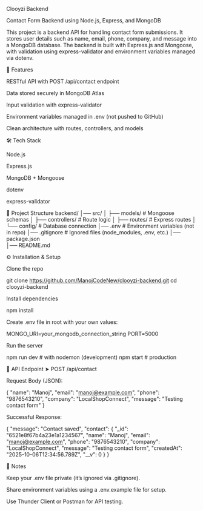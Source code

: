 Clooyzi Backend

Contact Form Backend using Node.js, Express, and MongoDB

This project is a backend API for handling contact form submissions. It stores user details such as name, email, phone, company, and message into a MongoDB database.
The backend is built with Express.js and Mongoose, with validation using express-validator and environment variables managed via dotenv.

🚀 Features

RESTful API with POST /api/contact endpoint

Data stored securely in MongoDB Atlas

Input validation with express-validator

Environment variables managed in .env (not pushed to GitHub)

Clean architecture with routes, controllers, and models

🛠️ Tech Stack

Node.js

Express.js

MongoDB + Mongoose

dotenv

express-validator

📂 Project Structure
backend/
│── src/
│   ├── models/        # Mongoose schemas
│   ├── controllers/   # Route logic
│   ├── routes/        # Express routes
│   └── config/        # Database connection
│── .env               # Environment variables (not in repo)
│── .gitignore         # Ignored files (node_modules, .env, etc.)
│── package.json       
│── README.md          

⚙️ Installation & Setup

Clone the repo

git clone https://github.com/ManojCodeNew/clooyzi-backend.git
cd clooyzi-backend


Install dependencies

npm install


Create .env file in root with your own values:

MONGO_URI=your_mongodb_connection_string
PORT=5000


Run the server

npm run dev   # with nodemon (development)
npm start     # production

📮 API Endpoint
➤ POST /api/contact

Request Body (JSON):

{
  "name": "Manoj",
  "email": "manoj@example.com",
  "phone": "9876543210",
  "company": "LocalShopConnect",
  "message": "Testing contact form"
}


Successful Response:

{
  "message": "Contact saved",
  "contact": {
    "_id": "6521e8f67b4a23e1a1234567",
    "name": "Manoj",
    "email": "manoj@example.com",
    "phone": "9876543210",
    "company": "LocalShopConnect",
    "message": "Testing contact form",
    "createdAt": "2025-10-06T12:34:56.789Z",
    "__v": 0
  }
}

📝 Notes

Keep your .env file private (it’s ignored via .gitignore).

Share environment variables using a .env.example file for setup.

Use Thunder Client
 or Postman for API testing.